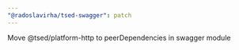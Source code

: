 ```yaml
---
"@radoslavirha/tsed-swagger": patch
---
```


Move @tsed/platform-http to peerDependencies in swagger module
